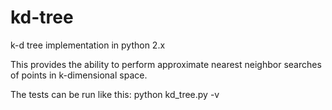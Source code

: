 kd-tree
=======

k-d tree implementation in python 2.x

This provides the ability to perform approximate nearest neighbor searches of points in k-dimensional space.

The tests can be run like this:
python kd_tree.py -v
